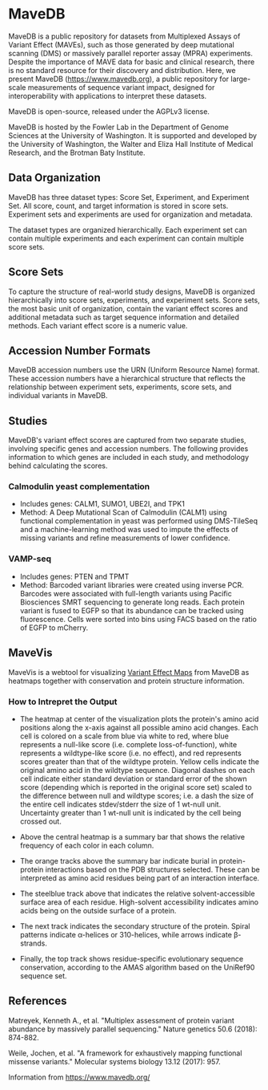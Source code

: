 # MaveDB

MaveDB is a public repository for datasets from Multiplexed Assays of Variant Effect (MAVEs), such as those generated by deep mutational scanning (DMS) or massively parallel reporter assay (MPRA) experiments. Despite the importance of MAVE data for basic and clinical research, there is no standard resource for their discovery and distribution. Here, we present MaveDB (https://www.mavedb.org), a public repository for large-scale measurements of sequence variant impact, designed for interoperability with applications to interpret these datasets.

MaveDB is open-source, released under the AGPLv3 license.

MaveDB is hosted by the Fowler Lab in the Department of Genome Sciences at the University of Washington. It is supported and developed by the University of Washington, the Walter and Eliza Hall Institute of Medical Research, and the Brotman Baty Institute.

## Data Organization

MaveDB has three dataset types: Score Set, Experiment, and Experiment Set. All score, count, and target information is stored in score sets. Experiment sets and experiments are used for organization and metadata.

The dataset types are organized hierarchically. Each experiment set can contain multiple experiments and each experiment can contain multiple score sets.

## Score Sets

To capture the structure of real-world study designs, MaveDB is organized hierarchically into score sets, experiments, and experiment sets. Score sets, the most basic unit of organization, contain the variant effect scores and additional metadata such as target sequence information and detailed methods. Each variant effect score is a numeric value. 

## Accession Number Formats

MaveDB accession numbers use the URN (Uniform Resource Name) format. These accession numbers have a hierarchical structure that reflects the relationship between experiment sets, experiments, score sets, and individual variants in MaveDB.

## Studies

MaveDB's variant effect scores are captured from two separate studies, involving specific genes and accession numbers. The following provides information to which genes are included in each study, and methodology behind calculating the scores. 

### Calmodulin yeast complementation
* Includes genes: CALM1, SUMO1, UBE2I, and TPK1
* Method: A Deep Mutational Scan of Calmodulin (CALM1) using functional complementation in yeast was performed using DMS-TileSeq and a machine-learning method was used to impute the effects of missing variants and refine measurements of lower confidence.

### VAMP-seq
* Includes genes: PTEN and TPMT
* Method: Barcoded variant libraries were created using inverse PCR. Barcodes were associated with full-length variants using Pacific Biosciences SMRT sequencing to generate long reads. Each protein variant is fused to EGFP so that its abundance can be tracked using fluorescence. Cells were sorted into bins using FACS based on the ratio of EGFP to mCherry.

## MaveVis

 MaveVis is a webtool for visualizing [Variant Effect Maps](https://link.springer.com/article/10.1007/s00439-018-1916-x) from MaveDB as heatmaps together with conservation and protein structure information.

 ### How to Intrepret the Output

* The heatmap at center of the visualization plots the protein's amino acid positions along the x-axis against all possible amino acid changes. Each cell is colored on a scale from blue via white to red, where blue represents a null-like score (i.e. complete loss-of-function), white represents a wildtype-like score (i.e. no effect), and red represents scores greater than that of the wildtype protein. Yellow cells indicate the original amino acid in the wildtype sequence. Diagonal dashes on each cell indicate either standard deviation or standard error of the shown score (depending which is reported in the original score set) scaled to the difference between null and wildtype scores; i.e. a dash the size of the entire cell indicates stdev/stderr the size of 1 wt-null unit. Uncertainty greater than 1 wt-null unit is indicated by the cell being crossed out.

 * Above the central heatmap is a summary bar that shows the relative frequency of each color in each column. 
 
 * The orange tracks above the summary bar indicate burial in protein-protein interactions based on the PDB structures selected. These can be interpreted as amino acid residues being part of an interaction interface.

 * The steelblue track above that indicates the relative solvent-accessible surface area of each residue. High-solvent accessibility indicates amino acids being on the outside surface of a protein.

 * The next track indicates the secondary structure of the protein. Spiral patterns indicate α-helices or 310-helices, while arrows indicate β-strands.

 * Finally, the top track shows residue-specific evolutionary sequence conservation, according to the AMAS algorithm based on the UniRef90 sequence set.

## References

Matreyek, Kenneth A., et al. "Multiplex assessment of protein variant abundance by massively parallel sequencing." Nature genetics 50.6 (2018): 874-882.

Weile, Jochen, et al. "A framework for exhaustively mapping functional missense variants." Molecular systems biology 13.12 (2017): 957.

Information from https://www.mavedb.org/
